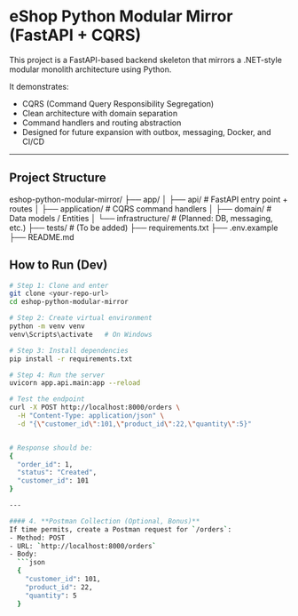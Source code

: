 # eShop Python Modular Mirror (FastAPI + CQRS)

This project is a FastAPI-based backend skeleton that mirrors a .NET-style modular monolith architecture using Python.

It demonstrates:
- CQRS (Command Query Responsibility Segregation)
- Clean architecture with domain separation
- Command handlers and routing abstraction
- Designed for future expansion with outbox, messaging, Docker, and CI/CD

---

## Project Structure

eshop-python-modular-mirror/
├── app/
│ ├── api/ # FastAPI entry point + routes
│ ├── application/ # CQRS command handlers
│ ├── domain/ # Data models / Entities
│ └── infrastructure/ # (Planned: DB, messaging, etc.)
├── tests/ # (To be added)
├── requirements.txt
├── .env.example
├── README.md


## How to Run (Dev)

```bash
# Step 1: Clone and enter
git clone <your-repo-url>
cd eshop-python-modular-mirror

# Step 2: Create virtual environment
python -m venv venv
venv\Scripts\activate   # On Windows

# Step 3: Install dependencies
pip install -r requirements.txt

# Step 4: Run the server
uvicorn app.api.main:app --reload

# Test the endpoint
curl -X POST http://localhost:8000/orders \
  -H "Content-Type: application/json" \
  -d "{\"customer_id\":101,\"product_id\":22,\"quantity\":5}"


# Response should be:
{
  "order_id": 1,
  "status": "Created",
  "customer_id": 101
}

---

#### 4. **Postman Collection (Optional, Bonus)**
If time permits, create a Postman request for `/orders`:
- Method: POST
- URL: `http://localhost:8000/orders`
- Body:
  ```json
  {
    "customer_id": 101,
    "product_id": 22,
    "quantity": 5
  }



